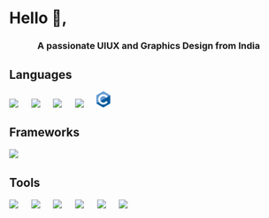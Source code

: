 <h1 align="left">Hello 👋, </h1>
<h3 align="center">A passionate UIUX and Graphics Design from India</h3>

## Languages
<p align="center">
   
   <img src="https://www.svgrepo.com/show/349402/html5.svg" height="30px">&nbsp;&nbsp;&nbsp;&nbsp;&nbsp;
   <img src="https://www.svgrepo.com/show/349330/css3.svg"  height="30px">&nbsp;&nbsp;&nbsp;&nbsp;&nbsp;
   <img src="https://www.svgrepo.com/show/349419/javascript.svg" height="30px">&nbsp;&nbsp;&nbsp;&nbsp;&nbsp;
   <img src="https://www.svgrepo.com/show/374016/python.svg" height="30px">&nbsp;&nbsp;&nbsp;&nbsp;
   <img src="https://raw.githubusercontent.com/devicons/devicon/master/icons/c/c-original.svg" height="30px">&nbsp;&nbsp;&nbsp;&nbsp;&nbsp;
</p>

## Frameworks
<p align="left">
   
   <img src="https://www.svgrepo.com/show/355190/reactjs.svg" height="30px">&nbsp;&nbsp;&nbsp;&nbsp;&nbsp;
</p>

## Tools
<p align="left">
   <img src="https://www.svgrepo.com/show/452202/figma.svg" height="30px">&nbsp;&nbsp;&nbsp;&nbsp;&nbsp;
   <img src="https://www.svgrepo.com/show/452149/adobe-photoshop.svg"height="30px">&nbsp;&nbsp;&nbsp;&nbsp;&nbsp;
   <img src="https://www.svgrepo.com/show/452147/adobe-illustrator.svg" height="30px">&nbsp;&nbsp;&nbsp;&nbsp;&nbsp;
   <img src="https://www.svgrepo.com/show/452150/adobe-premiere.svg" height="30px">&nbsp;&nbsp;&nbsp;&nbsp;&nbsp;
   <img src="https://www.svgrepo.com/show/452141/adobe-after-effects.svg" height="30px">&nbsp;&nbsp;&nbsp;&nbsp;&nbsp;
    <img src="https://www.svgrepo.com/show/353488/blender.svg" height="30px">&nbsp;&nbsp;&nbsp;&nbsp;&nbsp;
</p>




